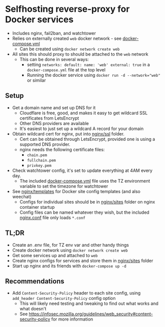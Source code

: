 # Selfhosting reverse-proxy for Docker services

- Includes nginx, fail2ban, and watchtower
- Relies on externally created `web` docker network - see [docker-compose.yml](./docker-compose.yml)
    - Can be created using `docker network create web`
- All sites this should proxy to should be attached to the `web` network
    - This can be done in several ways:
        - setting `networks: default: name: 'web' external: true` in a `docker-compose.yml` file at the top level
        - Running the docker service using `docker run -d --network="web"` or similar

## Setup

- Get a domain name and set up DNS for it
    - Cloudflare is free, good, and makes it easy to get wildcard SSL certificates from LetsEncrypt
    - Other DNS providers are available
    - It's easiest to just set up a wildcard A record for your domain
- Obtain wildcard cert for nginx, put into [nginx/ssl](./nginx/ssl) folder.
    - Cert can be obtained through LetsEncrypt, provided one is using a supported DNS provider.
    - nginx needs the following certificate files:
        - `chain.pem`
        - `fullchain.pem`
        - `privkey.pem`
- Check watchtower config, it's set to update everything at 4AM every day.
    - The included [docker-compose.yml](./docker-compose.yml) file uses the TZ environment variable to set the timezone for watchtower
- See [nginx/templates](./nginx/templates) for Docker site config templates (and also weechat)
    - Configs for individual sites should be in [nginx/sites](./nginx/sites) folder on nginx container startup
    - Config files can be named whatever they wish, but the included [nginx.conf](./nginx/nginx.conf) file only loads `*.conf`

## TL;DR

- Create an .env file, for TZ env var and other handy things
- Create docker network using `docker network create web`
- Get some services up and attached to `web`
- Create nginx configs for services and store them in [nginx/sites](./nginx/sites) folder
- Start up nginx and its friends with `docker-compose up -d`

## Recommendations

- Add `Content-Security-Policy` header to each site config, using `add_header Content-Security-Policy` config option
    - This will likely need testing and tweaking to find out what works and what doesn't
    - See https://infosec.mozilla.org/guidelines/web_security#content-security-policy for more information
